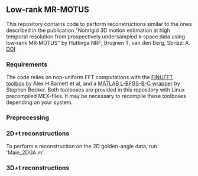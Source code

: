 ## Low-rank MR-MOTUS

This repository contains code to perform reconstructions similar to the ones described in the publication "Nonrigid 3D motion estimation at high temporal resolution from prospectively undersampled k‐space data using low‐rank MR‐MOTUS" by Huttinga NRF, Bruijnen T, van den Berg, Sbrizzi A. [DOI](https://doi.org/10.1002/mrm.28562)

### Requirements
The code relies on non-uniform FFT computations with the [FINUFFT toolbox](https://github.com/flatironinstitute/finufft) by Alex H Barnett et al, and a [MATLAB L-BFGS-B-C wrapper](https://github.com/stephenbeckr/L-BFGS-B-C) by Stephen Becker. Both toolboxes are provided in this repository with Linux precompiled MEX-files. It may be necessary to recompile these toolboxes depending on your system.



### Preprocessing

### 2D+t reconstructions
To perform a reconstruction on the 2D golden-angle data, run 'Main_2DGA.m'.

### 3D+t reconstructions

